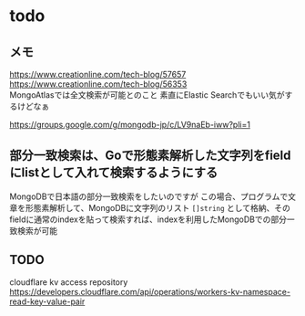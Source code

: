# todo


## メモ
https://www.creationline.com/tech-blog/57657  
https://www.creationline.com/tech-blog/56353  
MongoAtlasでは全文検索が可能とのこと
素直にElastic Searchでもいい気がするけどなぁ

https://groups.google.com/g/mongodb-jp/c/LV9naEb-iww?pli=1  


## 部分一致検索は、Goで形態素解析した文字列をfieldにlistとして入れて検索するようにする

MongoDBで日本語の部分一致検索をしたいのですが
この場合、プログラムで文章を形態素解析して、MongoDBに文字列のリスト `[]string` として格納、そのfieldに通常のindexを貼って検索すれば、indexを利用したMongoDBでの部分一致検索が可能  

## TODO 
cloudflare kv access repository  
https://developers.cloudflare.com/api/operations/workers-kv-namespace-read-key-value-pair